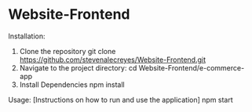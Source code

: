 # Website-Frontend
Installation:
1. Clone the repository
git clone https://github.com/stevenalecreyes/Website-Frontend.git
2. Navigate to the project directory: 
cd Website-Frontend/e-commerce-app
3. Install Dependencies
npm install

Usage:
[Instructions on how to run and use the application]
npm start



